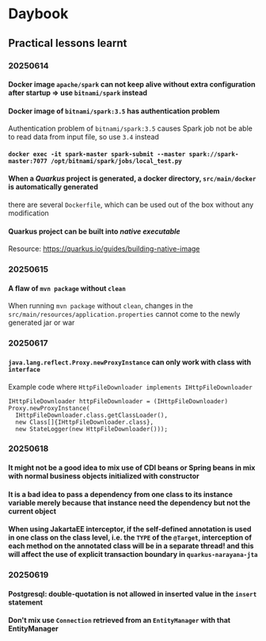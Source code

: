 # Daybook
## Practical lessons learnt
### 20250614
#### Docker image `apache/spark` can not keep alive without extra configuration after startup => use `bitnami/spark` instead
#### Docker image of `bitnami/spark:3.5` has authentication problem
Authentication problem of `bitnami/spark:3.5` causes Spark job not be able to read data from input file, so use `3.4` instead

#### `docker exec -it spark-master spark-submit --master spark://spark-master:7077 /opt/bitnami/spark/jobs/local_test.py`
#### When a *Quarkus* project is generated, a docker directory, `src/main/docker` is automatically generated
there are several `Dockerfile`, which can be used out of the box without any modification

#### Quarkus project can be built into *native executable*
Resource: https://quarkus.io/guides/building-native-image

### 20250615
#### A flaw of `mvn package` without `clean`
When running `mvn package` without `clean`, changes in the `src/main/resources/application.properties` cannot come to the newly generated jar or war

### 20250617
#### `java.lang.reflect.Proxy.newProxyInstance` can only work with class with `interface`
Example code where `HttpFileDownloader implements IHttpFileDownloader`

```
IHttpFileDownloader httpFileDownloader = (IHttpFileDownloader) Proxy.newProxyInstance(
  IHttpFileDownloader.class.getClassLoader(),
  new Class[]{IHttpFileDownloader.class},
  new StateLogger(new HttpFileDownloader()));
```

### 20250618
#### It might not be a good idea to mix use of CDI beans or Spring beans in mix with normal business objects initialized with constructor
#### It is a bad idea to pass a dependency from one class to its instance variable merely because that instance need the dependency but not the current object
#### When using JakartaEE interceptor, if the self-defined annotation is used in one class on the class level, i.e. the `TYPE` of the `@Target`, interception of each method on the annotated class will be in a separate thread! and this will affect the use of explicit transaction boundary in `quarkus-narayana-jta`

### 20250619
#### Postgresql: double-quotation is not allowed in inserted value in the `insert` statement
#### Don't mix use `Connection` retrieved from an `EntityManager` with that EntityManager
